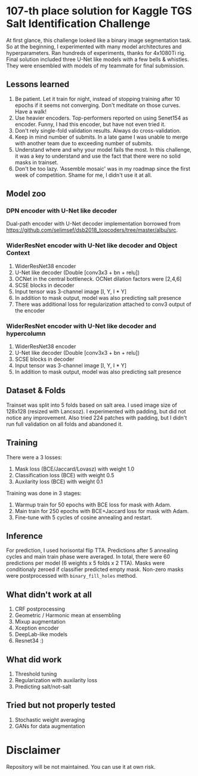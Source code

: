 # 107-th place solution for Kaggle TGS Salt Identification Challenge

At first glance, this challenge looked like a binary image segmentation task. 
So at the beginning, I experimented with many model architectures and hyperparameters. 
Ran hundreds of experiments, thanks for 4x1080Ti rig. Final solution included three U-Net like models with a few bells & whistles. They were ensembled with models of my teammate for final submission.

## Lessons learned

1. Be patient. Let it train for night, instead of stopping training after 10 epochs if it seems not converging. Don't meditate on those curves. Have a walk!
1. Use heavier encoders. Top-performers reported on using Senet154 as encoder. Funny, I had this encoder, but have not even tried it.
1. Don't rely single-fold validation results. Always do cross-validation. 
1. Keep in mind number of submits. In a late game I was unable to merge with another team due to exceeding number of submits.
1. Understand where and why your model fails the most. In this challenge, it was a key to understand and use the fact that there were no solid masks in trainset.
1. Don't be too lazy. 'Assemble mosaic' was in my roadmap since the first week of competition. Shame for me, I didn't use it at all.


## Model zoo

### DPN encoder with U-Net like decoder

Dual-path encoder with U-Net decoder implementation borrowed from https://github.com/selimsef/dsb2018_topcoders/tree/master/albu/src.

### WiderResNet encoder with U-Net like decoder and Object Context

1. WiderResNet38 encoder
1. U-Net like decoder (Double [conv3x3 + bn + relu])
1. OCNet in the central bottleneck. OCNet dilation factors were [2,4,6]
1. SCSE blocks in decoder
1. Input tensor was 3-channel image [I, Y, I * Y]
1. In addition to mask output, model was also predicting salt presence
1. There was additional loss for regularization attached to conv3 output of the encoder

### WiderResNet encoder with U-Net like decoder and hypercolumn

1. WiderResNet38 encoder
1. U-Net like decoder (Double [conv3x3 + bn + relu])
1. SCSE blocks in decoder
1. Input tensor was 3-channel image [I, Y, I * Y]
1. In addition to mask output, model was also predicting salt presence

## Dataset & Folds

Trainset was split into 5 folds based on salt area. 
I used image size of 128x128 (resized with Lancsoz). 
I experimented with padding, but did not notice any improvement. 
Also tried 224 patches with padding, but I didn't run full validation on all folds and abandoned it.

## Training

There were a 3 losses:

1. Mask loss (BCE/Jaccard/Lovasz) with weight 1.0
1. Classification loss (BCE) with weight 0.5
1. Auxilarity loss (BCE) with weight 0.1

Training was done in 3 stages:

1. Warmup train for 50 epochs with BCE loss for mask with Adam.
1. Main train for 250 epochs with BCE+Jaccard loss for mask with Adam.
1. Fine-tune with 5 cycles of cosine annealing and restart.

## Inference

For prediction, I used horisontal flip TTA. 
Predictions after 5 annealing cycles and main train phase were averaged. In total, there were 60 predictions per model (6 weights x 5 folds x 2 TTA).
Masks were conditionaly zeroed if classifier predicted empty mask. Non-zero masks were postprocessed with `binary_fill_holes` method.

## What didn't work at all

1. CRF postprocessing
1. Geometric / Harmonic mean at ensembling
1. Mixup augmentation
1. Xception encoder
1. DeepLab-like models
1. Resnet34 :)


## What did work
1. Threshold tuning
1. Regularization with auxilarity loss
1. Predicting salt/not-salt

## Tried but not properly tested
1. Stochastic weight averaging
1. GANs for data augmentation

# Disclaimer

Repository will be not maintained. You can use it at own risk.
